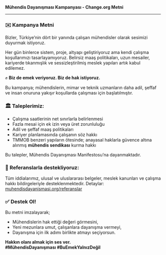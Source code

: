 **Mühendis Dayanışması Kampanyası - Change.org Metni**

---

### ✉️ **Kampanya Metni**

Bizler, Türkiye’nin dört bir yanında çalışan mühendisler olarak sesimizi duyurmak istiyoruz.

Her gün binlerce sistem, proje, altyapı geliştiriyoruz ama kendi çalışma koşullarımızı tasarlayamıyoruz. Belirsiz maaş politikaları, uzun mesailer, kariyerde tıkanmışlık ve sessizleştirilmiş meslek yapıları artık kabul edilemez.

✊ **Biz de emek veriyoruz. Biz de hak istiyoruz.**

Bu kampanya; mühendislerin, mimar ve teknik uzmanların daha adil, şeffaf ve insan onuruna yakışır koşullarda çalışması için başlatılmıştır.

### 🏛️ Taleplerimiz:

- Çalışma saatlerinin net sınırlarla belirlenmesi
- Fazla mesai için ek izin veya üret zorunluluğu
- Adil ve şeffaf maaş politikaları
- Kariyer planlamasında çalışanın söz hakkı
- TMMOB benzeri yapıların ötesinde; anayasal haklarla güvence altına alınmış **mühendis sendikası** kurma hakkı

Bu talepler, Mühendis Dayanışması Manifestosu’na dayanmaktadır.

### 🔗 Referanslarla destekliyoruz:

Tüm iddialarımız, ulusal ve uluslararası belgeler, meslek kanunları ve çalışma hakkı bildirgeleriyle desteklenmektedir. Detaylar: [muhendisdayanismasi.org/referanslar](#)

### ✅ Destek Ol!

Bu metni imzalayarak;
- Mühendislerin hak ettiği değeri görmesini,
- Yeni mezunlara umut, çalışanlara dayanışma vermeyi,
- Dayanışma için ilk adımı birlikte atmayı seçiyorsun.

**Hakkın olanı almak için ses ver.**  
**#MühendisDayanışması #BuEmekYalnızDeğil**

